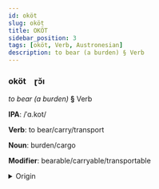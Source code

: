 ```yaml
---
id: oköt
slug: oköt
title: OKÖT
sidebar_position: 3
tags: [oköt, Verb, Austronesian]
description: to bear (a burden) § Verb
---
```


### oköt&emsp;<span kind="abugida">ɽɔ̆ı</span>

*to bear (a burden)* **§** Verb

**IPA**: /ˈɑ.kot/

**Verb**: to bear/carry/transport

**Noun**: burden/cargo

**Modifier**: bearable/carryable/transportable

<details>
    <summary>Origin</summary>
    Mansaka akot /a.kot/<br/>
    <em>Austronesian Language Family</em>
</details>